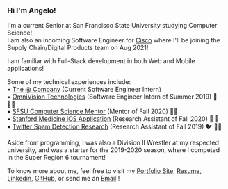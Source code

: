 ### Hi I'm Angelo!

I'm a current Senior at San Francisco State University studying Computer Science! </br>
I am also an incoming Software Engineer for [Cisco](https://www.cisco.com/) where I'll be joining the Supply Chain/Digital Products team on Aug 2021!

I am familiar with Full-Stack development in both Web and Mobile applications!

Some of my technical experiences include: </br>
• [The @ Company](https://atsign.com/home) (Current Software Engineer Intern) </br>
• [OmniVision Technologies](https://www.ovt.com/) (Software Engineer Intern of Summer 2019) 📸 👨‍💻 <br />
• [SFSU Computer Science Mentor](https://cs.sfsu.edu/) (Mentor of Fall 2020) 👨‍🏫 <br />
• [Stanford Medicine iOS Application](https://cs.sfsu.edu/) (Research Assistant of Fall 2020) 🌲 💊 <br />
• [Twitter Spam Detection Research](https://cs.sfsu.edu/) (Research Assistant of Fall 2019) 🐦 👨‍💻 <br />

Aside from programming, I was also a Division II Wrestler at my respected university, and was a starter
for the 2019-2020 season, where I competed in the Super Region 6 tournament!

To know more about me, feel free to visit my [Portfolio Site](https://angiereyes99.github.io/), [Resume](https://angiereyes99.github.io/files/Angelo_Reyes_Resume.pdf), [Linkedin](https://www.linkedin.com/in/angelo-reyes/), [GitHub](https://github.com/angiereyes99), or send me an [Email](mailto:areyes24@mail.sfsu.edu)!!
